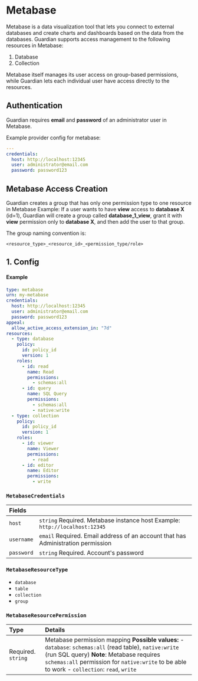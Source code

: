 # Metabase

Metabase is a data visualization tool that lets you connect to external databases and create charts and dashboards based on the data from the databases. Guardian supports access management to the following resources in Metabase:

1. Database
2. Collection

Metabase itself manages its user access on group-based permissions, while Guardian lets each individual user have access directly to the resources.

## Authentication

Guardian requires **email** and **password** of an administrator user in Metabase.

Example provider config for metabase:

```yaml
---
credentials:
  host: http://localhost:12345
  user: administrator@email.com
  password: password123
```

## Metabase Access Creation

Guardian creates a group that has only one permission type to one resource in Metabase Example: If a user wants to have **view** access to **database X** \(id=1\), Guardian will create a group called **database_1_view**, grant it with **view** permission only to **database X**, and then add the user to that group.

The group naming convention is:

```text
<resource_type>_<resource_id>_<permission_type/role>
```

## 1. Config

#### Example

```yaml
type: metabase
urn: my-metabase
credentials:
  host: http://localhost:12345
  user: administrator@email.com
  password: password123
appeal:
  allow_active_access_extension_in: "7d"
resources:
  - type: database
    policy:
      id: policy_id
      version: 1
    roles:
      - id: read
        name: Read
        permissions:
          - schemas:all
      - id: query
        name: SQL Query
        permissions:
          - schemas:all
          - native:write
  - type: collection
    policy:
      id: policy_id
      version: 1
    roles:
      - id: viewer
        name: Viewer
        permissions:
          - read
      - id: editor
        name: Editor
        permissions:
          - write
```

### `MetabaseCredentials`

| Fields     |                                                                                  |
| :--------- | :------------------------------------------------------------------------------- |
| `host`     | `string` Required. Metabase instance host Example: `http://localhost:12345`      |
| `username` | `email` Required. Email address of an account that has Administration permission |
| `password` | `string` Required. Account's password                                            |

### `MetabaseResourceType`

- `database`
- `table`
- `collection`
- `group`

### `MetabaseResourcePermission`

| Type               | Details                                                                                                                                                                                                                                                  |
| :----------------- | :------------------------------------------------------------------------------------------------------------------------------------------------------------------------------------------------------------------------------------------------------- |
| Required. `string` | Metabase permission mapping **Possible values:** - `database`: `schemas:all` \(read table\), `native:write` \(run SQL query\) **Note**: Metabase requires `schemas:all` permission for `native:write` to be able to work - `collection`: `read`, `write` |
